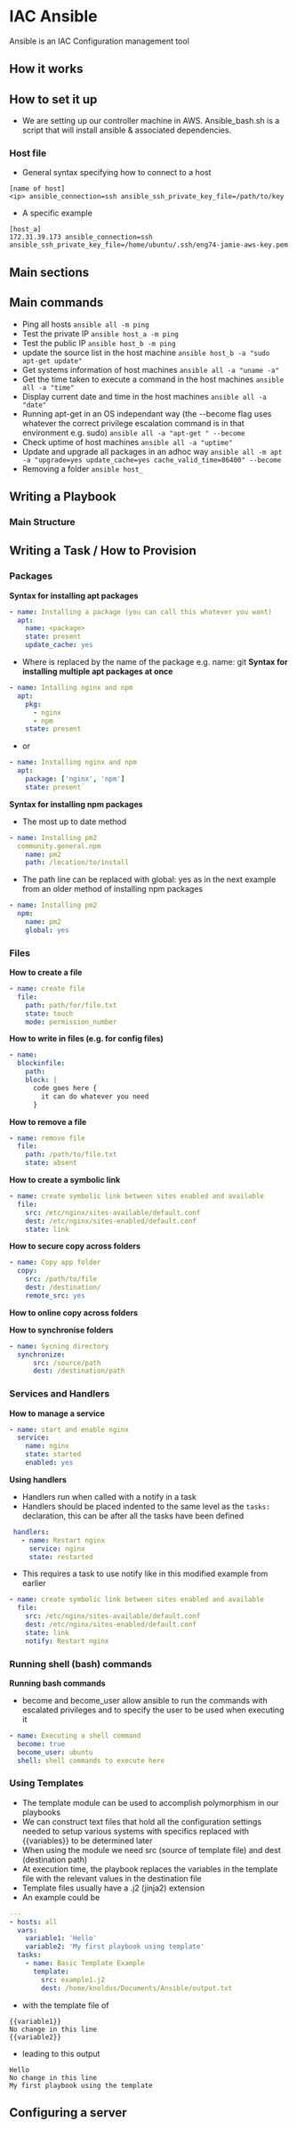 # IAC Ansible
Ansible is an IAC Configuration management tool
## How it works

## How to set it up
- We are setting up our controller machine in AWS. Ansible_bash.sh is a script that will install ansible & associated dependencies.
### Host file
- General syntax specifying how to connect to a host
```
[name of host]
<ip> ansible_connection=ssh ansible_ssh_private_key_file=/path/to/key
```
- A specific example
```
[host_a]
172.31.39.173 ansible_connection=ssh ansible_ssh_private_key_file=/home/ubuntu/.ssh/eng74-jamie-aws-key.pem
```
## Main sections

## Main commands
- Ping all hosts
`ansible all -m ping`
- Test the private IP
`ansible host_a -m ping`
- Test the public IP
`ansible host_b -m ping`
- update the source list in the host machine
`ansible host_b -a "sudo apt-get update"`
- Get systems information of host machines
`ansible all -a "uname -a"`
- Get the time taken to execute a command in the host machines
`ansible all -a "time"`
- Display current date and time in the host machines
`ansible all -a "date"`
- Running apt-get in an OS independant way (the --become flag uses whatever the
  correct privilege escalation command is in that environment e.g. sudo)
`ansible all -a "apt-get " --become`
- Check uptime of host machines
`ansible all -a "uptime"`
- Update and upgrade all packages in an adhoc way
`ansible all -m apt -a "upgrade=yes update_cache=yes cache_valid_time=86400" --become`
- Removing a folder
`ansible host_`

## Writing a Playbook
### Main Structure

## Writing a Task / How to Provision
### Packages
**Syntax for installing apt packages**
```YAML
- name: Installing a package (you can call this whatever you want)
  apt:
    name: <package>
    state: present
    update_cache: yes
```
- Where <package> is replaced by the name of the package e.g. name: git
**Syntax for installing multiple apt packages at once**
```YAML
- name: Intalling nginx and npm
  apt:
    pkg:
      - nginx
      - npm
    state: present
```
- or
```YAML
- name: Installing nginx and npm
  apt:
    package: ['nginx', 'npm']
    state: present`
```
**Syntax for installing npm packages**
- The most up to date method
```YAML
- name: Installing pm2
  community.general.npm
    name: pm2
    path: /location/to/install
```
- The path line can be replaced with global: yes as in the next example from an
older method of installing npm packages
```YAML
- name: Installing pm2
  npm:
    name: pm2
    global: yes
```
### Files
**How to create a file**
```YAML
- name: create file
  file:
    path: path/for/file.txt
    state: touch
    mode: permission_number
```
**How to write in files (e.g. for config files)**
```YAML
- name:
  blockinfile:
    path:
    block: |
      code goes here {
        it can do whatever you need
      }
```
**How to remove a file**
```YAML
- name: remove file
  file:
    path: /path/to/file.txt
    state: absent
```
**How to create a symbolic link**
```YAML
- name: create symbolic link between sites enabled and available
  file:
    src: /etc/nginx/sites-available/default.conf
    dest: /etc/nginx/sites-enabled/default.conf
    state: link
```
**How to secure copy across folders**
```YAML
- name: Copy app folder
  copy:
    src: /path/to/file
    dest: /destination/
    remote_src: yes
```
**How to online copy across folders**

**How to synchronise folders**
```YAML
- name: Sycning directory
  synchronize:
      src: /source/path
      dest: /destination/path
```
### Services and Handlers
**How to manage a service**
```YAML
- name: start and enable nginx
  service:
    name: nginx
    state: started
    enabled: yes
```
**Using handlers**
- Handlers run when called with a notify in a task
- Handlers should be placed indented to the same level as the `tasks:` declaration,
this can be after all the tasks have been defined
```YAML
 handlers:
   - name: Restart nginx
     service: nginx
     state: restarted
```
- This requires a task to use notify like in this modified example from earlier
```YAML
- name: create symbolic link between sites enabled and available
  file:
    src: /etc/nginx/sites-available/default.conf
    dest: /etc/nginx/sites-enabled/default.conf
    state: link
    notify: Restart nginx
```
### Running shell (bash) commands
**Running bash commands**
- become and become_user allow ansible to run the commands with escalated privileges
 and to specify the user to be used when executing it
```YAML
- name: Executing a shell command
  become: true
  become_user: ubuntu
  shell: shell commands to execute here
```
### Using Templates
- The template module can be used to accomplish polymorphism in our playbooks
- We can construct text files that hold all the configuration settings needed to
setup various systems with specifics replaced with {{variables}} to be determined
later
- When using the module we need src (source of template file) and dest (destination
  path)
- At execution time, the playbook replaces the variables in the template file
with the relevant values in the destination file
- Template files usually have a .j2 (jinja2) extension
- An example could be
```YAML
---  
- hosts: all  
  vars:  
    variable1: 'Hello'  
    variable2: 'My first playbook using template'  
  tasks:  
    - name: Basic Template Example  
      template:  
        src: example1.j2  
        dest: /home/knoldus/Documents/Ansible/output.txt  
```
- with the template file of
```
{{variable1}}  
No change in this line  
{{variable2}}  
```
- leading to this output
```
Hello
No change in this line
My first playbook using the template
```

## Configuring a server
